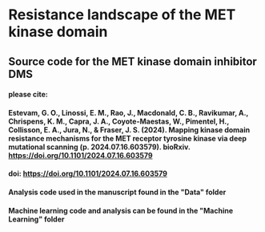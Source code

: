 # Resistance landscape of the MET kinase domain 

## Source code for the MET kinase domain inhibitor DMS

#### please cite:
#### Estevam, G. O., Linossi, E. M., Rao, J., Macdonald, C. B., Ravikumar, A., Chrispens, K. M., Capra, J. A., Coyote-Maestas, W., Pimentel, H., Collisson, E. A., Jura, N., & Fraser, J. S. (2024). Mapping kinase domain resistance mechanisms for the MET receptor tyrosine kinase via deep mutational scanning (p. 2024.07.16.603579). bioRxiv. https://doi.org/10.1101/2024.07.16.603579


#### doi: https://doi.org/10.1101/2024.07.16.603579

#### Analysis code used in the manuscript found in the "Data" folder 
#### Machine learning code and analysis can be found in the "Machine Learning" folder 



